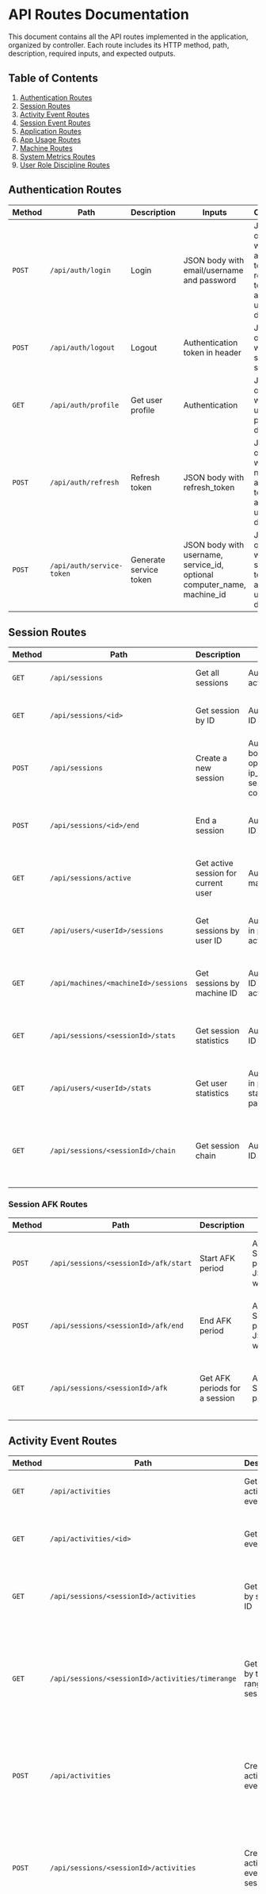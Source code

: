 # API Routes Documentation

This document contains all the API routes implemented in the application, organized by controller. Each route includes its HTTP method, path, description, required inputs, and expected outputs.

## Table of Contents
1. [Authentication Routes](#authentication-routes)
2. [Session Routes](#session-routes)
3. [Activity Event Routes](#activity-event-routes)
4. [Session Event Routes](#session-event-routes)
5. [Application Routes](#application-routes)
6. [App Usage Routes](#app-usage-routes)
7. [Machine Routes](#machine-routes)
8. [System Metrics Routes](#system-metrics-routes)
9. [User Role Discipline Routes](#user-role-discipline-routes)

## Authentication Routes

| Method | Path | Description | Inputs | Outputs |
|--------|------|-------------|--------|---------|
| `POST` | `/api/auth/login` | Login | JSON body with email/username and password | JSON object with access token, refresh token, and user data |
| `POST` | `/api/auth/logout` | Logout | Authentication token in header | JSON object with success status |
| `GET` | `/api/auth/profile` | Get user profile | Authentication | JSON object with user profile data |
| `POST` | `/api/auth/refresh` | Refresh token | JSON body with refresh_token | JSON object with new access token and user data |
| `POST` | `/api/auth/service-token` | Generate service token | JSON body with username, service_id, optional computer_name, machine_id | JSON object with service token and user data |

## Session Routes

| Method | Path | Description | Inputs | Outputs |
|--------|------|-------------|--------|---------|
| `GET` | `/api/sessions` | Get all sessions | Authentication, Optional active=true parameter | JSON array of sessions |
| `GET` | `/api/sessions/<id>` | Get session by ID | Authentication, Session ID in path | JSON object of the session |
| `POST` | `/api/sessions` | Create a new session | Authentication, JSON body with username, optional machine_id, ip_address, session_data, continued_from_session | JSON object of the created session |
| `POST` | `/api/sessions/<id>/end` | End a session | Authentication, Session ID in path | JSON object of the ended session |
| `GET` | `/api/sessions/active` | Get active session for current user | Authentication, Optional machine_id parameter | JSON object of the active session |
| `GET` | `/api/users/<userId>/sessions` | Get sessions by user ID | Authentication, User ID in path, Optional active=true parameter | JSON array of sessions for the user |
| `GET` | `/api/machines/<machineId>/sessions` | Get sessions by machine ID | Authentication, Machine ID in path, Optional active=true parameter | JSON array of sessions for the machine |
| `GET` | `/api/sessions/<sessionId>/stats` | Get session statistics | Authentication, Session ID in path | JSON object with session statistics |
| `GET` | `/api/users/<userId>/stats` | Get user statistics | Authentication, User ID in path, Optional start_date and end_date parameters | JSON object with user statistics |
| `GET` | `/api/sessions/<sessionId>/chain` | Get session chain | Authentication, Session ID in path | JSON object with session chain and statistics |

### Session AFK Routes

| Method | Path | Description | Inputs | Outputs |
|--------|------|-------------|--------|---------|
| `POST` | `/api/sessions/<sessionId>/afk/start` | Start AFK period | Authentication, Session ID in path, Optional JSON body with start_time | JSON object of the created AFK period |
| `POST` | `/api/sessions/<sessionId>/afk/end` | End AFK period | Authentication, Session ID in path, Optional JSON body with end_time | JSON object of the ended AFK period |
| `GET` | `/api/sessions/<sessionId>/afk` | Get AFK periods for a session | Authentication, Session ID in path | JSON array of AFK periods for the session |

## Activity Event Routes

| Method | Path | Description | Inputs | Outputs |
|--------|------|-------------|--------|---------|
| `GET` | `/api/activities` | Get all activity events | Authentication, Optional limit parameter | JSON array of activity events |
| `GET` | `/api/activities/<id>` | Get activity event by ID | Authentication, Event ID in path | JSON object of the activity event |
| `GET` | `/api/sessions/<sessionId>/activities` | Get events by session ID | Authentication, Session ID in path, Optional limit and offset parameters | JSON array of activity events for the session |
| `GET` | `/api/sessions/<sessionId>/activities/timerange` | Get events by time range for a session | Authentication, Session ID in path, start_time and end_time query parameters, Optional limit and offset parameters | JSON array of activity events within the time range for the session |
| `POST` | `/api/activities` | Create activity event | Authentication, JSON body with session_id, optional app_id, event_type, event_time, event_data | JSON object of the created activity event |
| `POST` | `/api/sessions/<sessionId>/activities` | Create activity event for session | Authentication, Session ID in path, JSON body with optional app_id, event_type, event_time, event_data | JSON object of the created activity event |
| `PUT` | `/api/activities/<id>` | Update activity event | Authentication, Event ID in path, JSON body with fields to update (app_id, event_type, event_time, event_data) | JSON object of the updated activity event |
| `DELETE` | `/api/activities/<id>` | Delete activity event | Authentication, Event ID in path | Empty response with 204 status code |
| `GET` | `/api/sessions/<sessionId>/activities/stats` | Get activity statistics for session | Authentication, Session ID in path | JSON object with activity statistics for the session |

## Session Event Routes

| Method | Path | Description | Inputs | Outputs |
|--------|------|-------------|--------|---------|
| `GET` | `/api/session-events` | Get all session events | Authentication, Optional limit parameter | JSON array of session events |
| `GET` | `/api/session-events/<id>` | Get session event by ID | Authentication, Event ID in path | JSON object of the session event |
| `GET` | `/api/sessions/<sessionId>/events` | Get session events by session ID | Authentication, Session ID in path, Optional limit and offset parameters | JSON array of session events for the session |
| `GET` | `/api/sessions/<sessionId>/events/type/<eventType>` | Get session events by type for a session | Authentication, Session ID in path, Event type in path, Optional limit and offset parameters | JSON array of session events of the specified type for the session |
| `GET` | `/api/sessions/<sessionId>/events/timerange` | Get session events by time range for a session | Authentication, Session ID in path, start_time and end_time query parameters, Optional limit and offset parameters | JSON array of session events within the time range for the session |
| `GET` | `/api/users/<userId>/session-events` | Get session events by user ID | Authentication, User ID in path, Optional limit and offset parameters | JSON array of session events for the user |
| `GET` | `/api/machines/<machineId>/session-events` | Get session events by machine ID | Authentication, Machine ID in path, Optional limit and offset parameters | JSON array of session events for the machine |
| `POST` | `/api/session-events` | Create session event | Authentication, JSON body with session_id, event_type, event_time, user_id, previous_user_id, machine_id, terminal_session_id, is_remote, event_data | JSON object of the created session event |
| `POST` | `/api/sessions/<sessionId>/events` | Create session event for a session | Authentication, Session ID in path, JSON body with event_type, event_time, user_id, previous_user_id, machine_id, terminal_session_id, is_remote, event_data | JSON object of the created session event |
| `PUT` | `/api/session-events/<id>` | Update session event | Authentication, Event ID in path, JSON body with fields to update | JSON object of the updated session event |
| `DELETE` | `/api/session-events/<id>` | Delete session event | Authentication, Event ID in path | Empty response with 204 status code |
| `GET` | `/api/sessions/<sessionId>/events/stats` | Get session event statistics | Authentication, Session ID in path | JSON object with session event statistics |

## Application Routes

| Method | Path | Description | Inputs | Outputs |
|--------|------|-------------|--------|---------|
| `GET` | `/api/applications` | Get all applications | Authentication | JSON array of applications |
| `GET` | `/api/applications/<id>` | Get application by ID | Authentication, Application ID in path | JSON object of the application |
| `POST` | `/api/applications` | Create a new application | Authentication, JSON body with app name, app path, optional app_hash, is_restricted, tracking_enabled | JSON object of the created application |
| `PUT` | `/api/applications/<id>` | Update an application | Authentication, Application ID in path, JSON body with fields to update | JSON object of the updated application |
| `DELETE` | `/api/applications/<id>` | Delete an application | Authentication, Application ID in path | Empty response with 204 status code |
| `POST` | `/api/applications/<appId>/roles/<roleId>` | Assign application to role | Authentication, Application ID and Role ID in path | JSON object with assignment details |
| `DELETE` | `/api/applications/<appId>/roles/<roleId>` | Remove application from role | Authentication, Application ID and Role ID in path | Empty response with 204 status code |
| `POST` | `/api/applications/<appId>/disciplines/<disciplineId>` | Assign application to discipline | Authentication, Application ID and Discipline ID in path | JSON object with assignment details |
| `DELETE` | `/api/applications/<appId>/disciplines/<disciplineId>` | Remove application from discipline | Authentication, Application ID and Discipline ID in path | Empty response with 204 status code |
| `GET` | `/api/applications/restricted` | Get restricted applications | Authentication | JSON array of restricted applications |
| `GET` | `/api/applications/tracked` | Get tracked applications | Authentication | JSON array of tracked applications |
| `POST` | `/api/applications/detect` | Detect application | Authentication, JSON body with app_name, app_path, optional app_hash, is_restricted, tracking_enabled | JSON object of the detected or created application |
| `GET` | `/api/roles/<roleId>/applications` | Get applications by role | Authentication, Role ID in path | JSON array of applications assigned to the role |
| `GET` | `/api/disciplines/<disciplineId>/applications` | Get applications by discipline | Authentication, Discipline ID in path | JSON array of applications assigned to the discipline |

## App Usage Routes

| Method | Path | Description | Inputs | Outputs |
|--------|------|-------------|--------|---------|
| `GET` | `/api/app-usages` | Get all app usages | Authentication, Optional limit parameter | JSON array of app usages |
| `GET` | `/api/app-usages/<id>` | Get app usage by ID | Authentication, App usage ID in path | JSON object of the app usage |
| `GET` | `/api/sessions/<sessionId>/app-usages` | Get app usages by session ID | Authentication, Session ID in path, Optional active=true parameter | JSON array of app usages for the session |
| `GET` | `/api/applications/<appId>/usages` | Get app usages by app ID | Authentication, App ID in path, Optional limit parameter | JSON array of app usages for the application |
| `POST` | `/api/app-usages` | Start app usage | Authentication, JSON body with session_id, app_id, optional window_title, start_time | JSON object of the created app usage |
| `POST` | `/api/app-usages/<id>/end` | End app usage | Authentication, App usage ID in path, Optional JSON body with end_time | JSON object of the updated app usage |
| `PUT` | `/api/app-usages/<id>` | Update app usage | Authentication, App usage ID in path, JSON body with fields to update | JSON object of the updated app usage |
| `GET` | `/api/sessions/<sessionId>/app-usages/stats` | Get app usage stats for a session | Authentication, Session ID in path | JSON object with app usage statistics for the session |
| `GET` | `/api/sessions/<sessionId>/app-usages/top` | Get top apps for a session | Authentication, Session ID in path, Optional limit parameter | JSON object with top apps for the session |
| `GET` | `/api/sessions/<sessionId>/app-usages/active` | Get active apps for a session | Authentication, Session ID in path | JSON object with active apps for the session |

## Machine Routes

| Method | Path | Description | Inputs | Outputs |
|--------|------|-------------|--------|---------|
| `GET` | `/api/machines` | Get all machines | Authentication | JSON array of machines |
| `GET` | `/api/machines/active` | Get active machines | Authentication | JSON array of active machines |
| `GET` | `/api/machines/name/<name>` | Get machines by name | Authentication, Machine name in path | JSON array of machines with the name |
| `GET` | `/api/machines/<id>` | Get machine by ID | Authentication, Machine ID in path | JSON object of the machine |
| `POST` | `/api/machines` | Create machine | Authentication, JSON body with name, machineUniqueId or macAddress, operatingSystem, optional cpuInfo, gpuInfo, ramSizeGB, lastKnownIp | JSON object of the created machine |
| `POST` | `/api/machines/register` | Register machine | Optional Authentication, JSON body with name, operatingSystem, optional machineUniqueId, macAddress, cpuInfo, gpuInfo, ramSizeGB, lastKnownIp | JSON object of the registered machine |
| `PUT` | `/api/machines/<id>` | Update machine | Authentication, Machine ID in path, JSON body with fields to update | JSON object of the updated machine |
| `PUT` | `/api/machines/<id>/status` | Update machine status | Authentication, Machine ID in path, JSON body with active status | JSON object of the updated machine |
| `PUT` | `/api/machines/<id>/lastseen` | Update last seen timestamp | Authentication, Machine ID in path, Optional JSON body with timestamp | JSON object of the updated machine |
| `DELETE` | `/api/machines/<id>` | Delete machine | Authentication, Machine ID in path | JSON object with success status |

## System Metrics Routes

| Method | Path | Description | Inputs | Outputs |
|--------|------|-------------|--------|---------|
| `GET` | `/api/metrics` | Get all metrics | Authentication, Optional limit parameter | JSON array of system metrics |
| `GET` | `/api/sessions/<sessionId>/metrics` | Get metrics by session ID | Authentication, Session ID in path, Optional limit and offset parameters | JSON array of system metrics for the session |
| `POST` | `/api/metrics` | Record metrics | Authentication, JSON body with session_id, optional cpu_usage, gpu_usage, memory_usage, measurement_time | JSON object of the created system metrics |
| `POST` | `/api/sessions/<sessionId>/metrics` | Record metrics for a session | Authentication, Session ID in path, JSON body with optional cpu_usage, gpu_usage, memory_usage, measurement_time | JSON object of the created system metrics |
| `GET` | `/api/sessions/<sessionId>/metrics/average` | Get average metrics for a session | Authentication, Session ID in path | JSON object with average metrics for the session |
| `GET` | `/api/sessions/<sessionId>/metrics/timeseries/<metricType>` | Get metrics time series for a session | Authentication, Session ID in path, Metric type in path (cpu, gpu, memory, all) | JSON object with metrics time series for the session |
| `GET` | `/api/system/info` | Get current system information | Authentication | JSON object with current system information |

## User Role Discipline Routes

These routes handle the relationship between users, roles, and disciplines in a three-way relationship model. They allow for assigning users to specific roles within particular disciplines and checking these assignments.

| Method | Path | Description | Inputs | Outputs |
|--------|------|-------------|--------|---------|
| `GET` | `/api/user-role-disciplines` | Get all assignments | Authentication | JSON array of user-role-discipline assignments containing id, user_id, role_id, discipline_id, created_at, created_by, updated_at, updated_by |
| `GET` | `/api/users/<userId>/role-disciplines` | Get assignments for a user | Authentication, User ID in path | JSON array of role-discipline assignments for the user containing id, user_id, role_id, discipline_id, and metadata |
| `GET` | `/api/roles/<roleId>/user-disciplines` | Get assignments for a role | Authentication, Role ID in path | JSON array of user-discipline assignments for the role containing id, user_id, role_id, discipline_id, and metadata |
| `GET` | `/api/disciplines/<disciplineId>/user-roles` | Get assignments for a discipline | Authentication, Discipline ID in path | JSON array of user-role assignments for the discipline containing id, user_id, role_id, discipline_id, and metadata |
| `POST` | `/api/user-role-disciplines` | Create assignment | Authentication, JSON body with user_id (UUID), role_id (UUID), discipline_id (UUID) | JSON object of the created assignment with HTTP status 201 Created |
| `PUT` | `/api/user-role-disciplines/<id>` | Update assignment | Authentication, Assignment ID in path, JSON body with fields to update (user_id, role_id, discipline_id) | JSON object of the updated assignment |
| `DELETE` | `/api/user-role-disciplines/<id>` | Delete assignment | Authentication, Assignment ID in path | JSON object with success status {'success': true} |
| `POST` | `/api/user-role-disciplines/check` | Check if a user has a role in a discipline | Authentication, JSON body with user_id (UUID), role_id (UUID), discipline_id (UUID) | JSON object with check result {'user_id': '...', 'role_id': '...', 'discipline_id': '...', 'has_assignment': true/false} |

### Notes:
- All UUIDs are expected without braces, e.g., "550e8400-e29b-41d4-a716-446655440000"
- The system checks for existing assignments before creating new ones to avoid duplicates
- Creation timestamps and user information are automatically added to all new assignments
- The check endpoint is useful for permission validation without having to retrieve and process all assignmentstype/<eventType>` | Get events by type for a session | Authentication, Session ID in path, Event type in path, Optional limit and offset parameters | JSON array of activity events of the specified type for the session |
| `GET` | `/api/sessions/<sessionId>/activities/